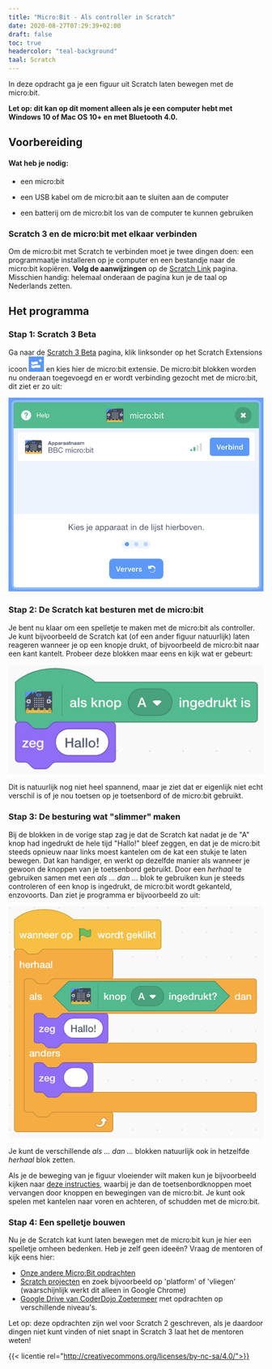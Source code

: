 ```yaml
---
title: "Micro:Bit - Als controller in Scratch"
date: 2020-08-27T07:29:39+02:00
draft: false
toc: true
headercolor: "teal-background"
taal: Scratch
---
```


In deze opdracht ga je een figuur uit Scratch laten bewegen met de micro:bit.

<!--more-->

**Let op: dit kan op dit moment alleen als je een computer hebt met Windows 10 of Mac OS 10+ en met Bluetooth 4.0.**

## Voorbereiding

#### Wat heb je nodig:
- een micro:bit

- een USB kabel om de micro:bit aan te sluiten aan de computer

- een batterij om de micro:bit los van de computer te kunnen gebruiken


### Scratch 3 en de micro:bit met elkaar verbinden
Om de micro:bit met Scratch te verbinden moet je twee dingen doen: een programmaatje installeren op je computer en een bestandje naar de micro:bit kopiëren. **Volg de aanwijzingen** op de [Scratch Link](https://scratch.mit.edu/microbit) pagina. Misschien handig: helemaal onderaan de pagina kun je de taal op Nederlands zetten.



## Het programma

### Stap 1: Scratch 3 Beta
Ga naar de [Scratch 3 Beta](https://beta.scratch.mit.edu/) pagina, klik linksonder op het Scratch Extensions icoon <img src="img/scratch-extensions.png" style="height:30px" /> en kies hier de micro:bit extensie. De micro:bit blokken worden nu onderaan toegevoegd en er wordt verbinding gezocht met de micro:bit, dit ziet er zo uit:

![Verbind](../img/microbit-controller-0-verbind.png)

### Stap 2: De Scratch kat besturen met de micro:bit

Je bent nu klaar om een spelletje te maken met de micro:bit als controller. Je kunt bijvoorbeeld de Scratch kat (of een ander figuur natuurlijk) laten reageren wanneer je op een knopje drukt, of bijvoorbeeld de micro:bit naar een kant kantelt. Probeer deze blokken maar eens en kijk wat er gebeurt:

![Zeg Hallo](../img/microbit-controller-1.png)

Dit is natuurlijk nog niet heel spannend, maar je ziet dat er eigenlijk niet echt verschil is of je nou toetsen op je toetsenbord of de micro:bit gebruikt.

### Stap 3: De besturing wat "slimmer" maken

Bij de blokken in de vorige stap zag je dat de Scratch kat nadat je de "A" knop had ingedrukt de hele tijd "Hallo!" bleef zeggen, en dat je de micro:bit steeds opnieuw naar links moest kantelen om de kat een stukje te laten bewegen. Dat kan handiger, en werkt op dezelfde manier als wanneer je gewoon de knoppen van je toetsenbord gebruikt. Door een *herhaal* te gebruiken samen met een *als ... dan ...* blok te gebruiken kun je steeds controleren of een knop is ingedrukt, de micro:bit wordt gekanteld, enzovoorts. Dan ziet je programma er bijvoorbeeld zo uit:

![Zeg Hallo of...](../img/microbit-controller-3.png)

Je kunt de verschillende *als ... dan ...* blokken natuurlijk ook in hetzelfde *herhaal* blok zetten.

Als je de beweging van je figuur vloeiender wilt maken kun je bijvoorbeeld kijken naar [deze instructies](/instructies/scratch-videosensing/#platform-spel), waarbij je dan de toetsenbordknoppen moet vervangen door knoppen en bewegingen van de micro:bit. Je kunt ook spelen met kantelen naar voren en achteren, of schudden met de micro:bit.


### Stap 4: Een spelletje bouwen

Nu je de Scratch kat kunt laten bewegen met de micro:bit kun je hier een spelletje omheen bedenken. Heb je zelf geen ideeën? Vraag de mentoren of kijk eens hier:

* [Onze andere Micro:Bit opdrachten](/instructies/microbit/)
* [Scratch projecten](https://scratch.mit.edu) en zoek bijvoorbeeld op 'platform' of 'vliegen' (waarschijnlijk werkt dit alleen in Google Chrome)
* [Google Drive van CoderDojo Zoetermeer](https://drive.google.com/drive/folders/0B-NwRJ9NsROUbnByYlgyOHgxUFE) met opdrachten op verschillende niveau's.

Let op: deze opdrachten zijn wel voor Scratch 2 geschreven, als je daardoor dingen niet kunt vinden of niet snapt in Scratch 3 laat het de mentoren weten!

{{< licentie rel="http://creativecommons.org/licenses/by-nc-sa/4.0/">}}
